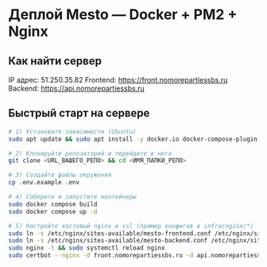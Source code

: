 # Деплой Mesto — Docker + PM2 + Nginx

## Как найти сервер
IP адрес: 51.250.35.82
Frontend: https://front.nomorepartiessbs.ru
Backend: https://api.nomorepartiessbs.ru

## Быстрый старт на сервере
```bash
# 1) Установите зависимости (Ubuntu)
sudo apt update && sudo apt install -y docker.io docker-compose-plugin nginx certbot python3-certbot-nginx

# 2) Клонируйте репозиторий и перейдите в него
git clone <URL_ВАШЕГО_РЕПО> && cd <ИМЯ_ПАПКИ_РЕПО>

# 3) Создайте файлы окружения
cp .env.example .env

# 4) Соберите и запустите контейнеры
sudo docker compose build
sudo docker compose up -d

# 5) Настройте хостовый nginx и ssl (пример конфигов в infra/nginx/*)
sudo ln -s /etc/nginx/sites-available/mesto-frontend.conf /etc/nginx/sites-enabled/
sudo ln -s /etc/nginx/sites-available/mesto-backend.conf /etc/nginx/sites-enabled/
sudo nginx -t && sudo systemctl reload nginx
sudo certbot --nginx -d front.nomorepartiessbs.ru -d api.nomorepartiessbs.ru --agree-tos -m <твой_email> -n --redirect
```
